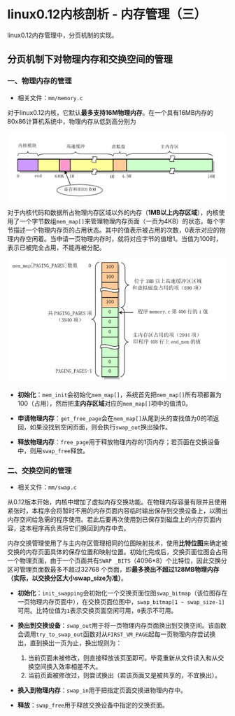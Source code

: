 # linux0.12内核剖析 - 内存管理（三）


linux0.12内存管理中，分页机制的实现。

## 分页机制下对物理内存和交换空间的管理

### 一、物理内存的管理

- 相关文件：`mm/memory.c`

对于linux0.12内核，它默认**最多支持16M物理内存**。在一个具有16MB内存的80x86计算机系统中，物理内存从低到高分别为

![physical_memory](./.assets/physical_memory.png)

对于内核代码和数据所占物理内存区域以外的内存（**1MB以上内存区域**），内核使用了一个字节数组`mem_map[]`来管理物理内存页面（一页为4KB）的状态。每个字节描述一个物理内存页的占用状态。其中的值表示被占用的次数，0表示对应的物理内存空闲着。当申请一页物理内存时，就将对应字节的值增1。当值为100时，表示已被完全占用，不能再被分配。

![mem_map](./.assets/mem_map.jpg)

- **初始化**：`mem_init`会初始化`mem_map[]`，系统首先把`mem_map[]`所有项都置为100（占用），然后把**主内存区域**对应的`mem_map[]`项中的值清0。

- **申请物理内存**：`get_free_page`会在`mem_map[]`从尾到头的查找值为0的项返回，如果没找到空闲页面，则会执行`swap_out`换出操作。

- **释放物理内存**：`free_page`用于释放物理内存的1页内存；若页面在交换设备中，则用`swap_free`释放。

### 二、交换空间的管理

- 相关文件：`mm/swap.c`

从0.12版本开始，内核中增加了虚拟内存交换功能。在物理内存容量有限并且使用紧张时，本程序会将暂时不用的内存页面内容临时输出保存到交换设备上，以腾出内存空间给急需的程序使用。若此后要再次使用到已保存到磁盘上的内存页面内容，这本程序再负责将它们换回到内存中去。

内存交换管理使用了与主内存区管理相同的位图映射技术，使用**比特位图**来确定被交换的内存页面具体的保存位置和映射位置。初始化完成后，交换页面位图会占用一个物理页面，由于一个页面共有`SWAP _BITS`（4096*8）个比特位，因此交换分区可管理页面数最多不超过32768 个页面，即**最多换出不超过128MB物理内存（实际，以交换分区大小swap_size为准）**。

- **初始化**：`init_swapping`会初始化一个交换页面位图`swap_bitmap`（该位图存在一页物理内存页面中），在交换页面位图中，`swap_bitmap[1 ~ swap_size-1]`可用。比特位值为`1`表示交换页面空闲可用，`0`表示不可用。

- **换出到交换设备**：`swap_out`用于将一页物理内存页面换出到交换空间。该函数会调用`try_to_swap_out`函数对从`FIRST_VM_PAGE`起每一页物理内存尝试换出，直到换出一页为止，换出规则为：
    1. 当前页面未被修改，则直接释放该页面即可。毕竟重新从文件读入和从交换空间换入效率相差不大。
    2. 当前页面被修改过，则尝试换出（若该页面又是被共享的，不宜换出）。

- **换入到物理内存**：`swap_in`用于把指定页面交换进物理内存中。

- **释放**：`swap_free`用于释放交换设备中指定的交换页面。